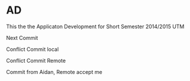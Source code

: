 # AD
This the the Applicaton Development for Short Semester 2014/2015 UTM

Next Commit

Conflict Commit local

Conflict Commit Remote

Commit from Aidan, Remote accept me

